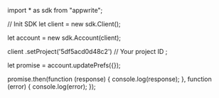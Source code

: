 import * as sdk from "appwrite";

// Init SDK
let client = new sdk.Client();

let account = new sdk.Account(client);

client
    .setProject('5df5acd0d48c2') // Your project ID
;

let promise = account.updatePrefs({});

promise.then(function (response) {
    console.log(response);
}, function (error) {
    console.log(error);
});